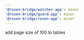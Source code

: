 ```yaml
---
'@rosen-bridge/watcher-app': minor
'@rosen-bridge/guard-app': minor
'@rosen-bridge/rosen-app': minor
---
```


add page size of 100 to tables
